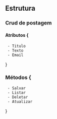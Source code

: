## Estrutura

### Crud de postagem

 #### Atributos {
     - Titulo
     - Texto 
     - Email
 }

 ### Métodos {
     - Salvar
     - Listar
     - Deletar
     - Atualizar
 } 